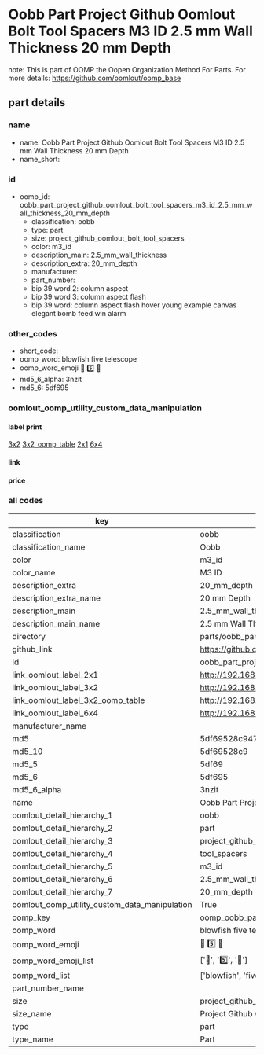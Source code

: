 # Oobb Part Project Github Oomlout Bolt Tool Spacers M3 ID 2.5 mm Wall Thickness 20 mm Depth  

note: This is part of OOMP the Oopen Organization Method For Parts. For more details: https://github.com/oomlout/oomp_base

##  part details
  







### name
* name: Oobb Part Project Github Oomlout Bolt Tool Spacers M3 ID 2.5 mm Wall Thickness 20 mm Depth
* name_short: 
### id
* oomp_id: oobb_part_project_github_oomlout_bolt_tool_spacers_m3_id_2.5_mm_wall_thickness_20_mm_depth
  * classification: oobb
  * type: part
  * size: project_github_oomlout_bolt_tool_spacers
  * color: m3_id
  * description_main: 2.5_mm_wall_thickness
  * description_extra: 20_mm_depth
  * manufacturer: 
  * part_number: 
  * bip 39 word 2: column aspect
  * bip 39 word 3: column aspect flash
  * bip 39 word: column aspect flash hover young example canvas elegant bomb feed win alarm

### other_codes
* short_code: 
* oomp_word: blowfish five telescope
* oomp_word_emoji :blowfish: :five: :telescope:
* md5_6_alpha: 3nzit
* md5_6: 5df695






### oomlout_oomp_utility_custom_data_manipulation
#### label print
[3x2](http://192.168.1.245:1112/?label=oomp%203nzit)
[3x2_oomp_table](http://192.168.1.108:1112/?label=oomp%203nzit)
[2x1](http://192.168.1.242:1112/?label=oomp%203nzit)
[6x4](http://192.168.1.55:1112/?label=oomp%203nzit)    

#### link

                              

#### price







### all codes 
| key | value |  
| --- | --- |  
| classification | oobb |  
| classification_name | Oobb |  
| color | m3_id |  
| color_name | M3 ID |  
| description_extra | 20_mm_depth |  
| description_extra_name | 20 mm Depth |  
| description_main | 2.5_mm_wall_thickness |  
| description_main_name | 2.5 mm Wall Thickness |  
| directory | parts/oobb_part_project_github_oomlout_bolt_tool_spacers_m3_id_2.5_mm_wall_thickness_20_mm_depth |  
| github_link | https://github.com/oomlout/oomlout_oomp_part_src/tree/main/parts/oobb_part_project_github_oomlout_bolt_tool_spacers_m3_id_2.5_mm_wall_thickness_20_mm_depth |  
| id | oobb_part_project_github_oomlout_bolt_tool_spacers_m3_id_2.5_mm_wall_thickness_20_mm_depth |  
| link_oomlout_label_2x1 | http://192.168.1.242:1112/?label=oomp%203nzit |  
| link_oomlout_label_3x2 | http://192.168.1.245:1112/?label=oomp%203nzit |  
| link_oomlout_label_3x2_oomp_table | http://192.168.1.108:1112/?label=oomp%203nzit |  
| link_oomlout_label_6x4 | http://192.168.1.55:1112/?label=oomp%203nzit |  
| manufacturer_name |  |  
| md5 | 5df69528c947843539ffa6e6b0c3596e |  
| md5_10 | 5df69528c9 |  
| md5_5 | 5df69 |  
| md5_6 | 5df695 |  
| md5_6_alpha | 3nzit |  
| name | Oobb Part Project Github Oomlout Bolt Tool Spacers M3 ID 2.5 mm Wall Thickness 20 mm Depth |  
| oomlout_detail_hierarchy_1 | oobb |  
| oomlout_detail_hierarchy_2 | part |  
| oomlout_detail_hierarchy_3 | project_github_bolt |  
| oomlout_detail_hierarchy_4 | tool_spacers |  
| oomlout_detail_hierarchy_5 | m3_id |  
| oomlout_detail_hierarchy_6 | 2.5_mm_wall_thickness |  
| oomlout_detail_hierarchy_7 | 20_mm_depth |  
| oomlout_oomp_utility_custom_data_manipulation | True |  
| oomp_key | oomp_oobb_part_project_github_oomlout_bolt_tool_spacers_m3_id_2.5_mm_wall_thickness_20_mm_depth |  
| oomp_word | blowfish five telescope |  
| oomp_word_emoji | :blowfish: :five: :telescope: |  
| oomp_word_emoji_list | [':blowfish:', ':five:', ':telescope:'] |  
| oomp_word_list | ['blowfish', 'five', 'telescope'] |  
| part_number_name |  |  
| size | project_github_oomlout_bolt_tool_spacers |  
| size_name | Project Github Oomlout Bolt Tool Spacers |  
| type | part |  
| type_name | Part |  
